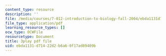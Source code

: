 ```yaml
---
content_type: resource
description: ''
file: /media/courses/7-012-introduction-to-biology-fall-2004/ebda1131d71422d2b6a60f17ad89409b_00LNy0Q_i6c.pdf
file_type: application/pdf
learning_resource_types: []
ocw_type: OCWFile
resourcetype: Document
title: 3play pdf file
uid: ebda1131-d714-22d2-b6a6-0f17ad89409b
---
```

